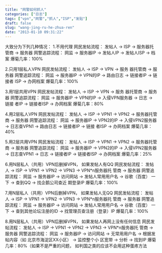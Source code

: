 ```yaml
---
title: "网警如何抓人"
categories: ["日志"]
tags: ["vpn","网警","抓人","ISP","发贴"]
draft: false
slug: "wang-jing-ru-he-zhua-ren"
date: "2013-01-10 09:31:22"
---
```


大致分为下列几种情况： 
1.不用代理 
网民发帖流程： 发帖人 → ISP → 服务器托管商 → 服务器 
网警追踪流程： 网监 → 服务器IP → 发帖人IP → 发帖人ISP → 档案 
爆菊几率：100%

2.只用1层私人VPN 
网民发帖流程： 发帖人 → ISP → VPN → 服务 器托管商 → 服务器 
网警追踪流程： 网监 → 服务器IP → VPN的IP → 路由日志 → 链接者IP → 链接者 ISP → 办网档案 
爆菊几率：100%

3.用1层共用VPN 
网民发帖流程： 发帖人 → ISP → VPN → 服务 器托管商 → 服务器 
网警追踪流程： 网监 → 服务器IP → VPN的IP → 入侵VPN服务器 → 日志 → 链接 者IP → 链接者ISP → 办网档案
爆菊几率：80%

4.用2层私人VPN 
网民发帖流程： 发帖人 → ISP → VPN1 → VPN2 → 服务器托管商 → 服务器 
网警追踪流程： 网监 → 服务器IP → VPN2的IP → 入侵VPN2服务器 → 日志查VPN1 → 路由日志 → 链接者IP → 链接 者ISP → 办网档案 
爆菊几率：40%

5.用2层共用VPN 
网民发帖流程： 发帖人 → ISP → VPN1 → VPN2 → 服务器托管商 → 服务器 
网警追踪流程： 网监 → 服务器IP → VPN2的IP → 入侵VPN2服务器 → 日志查VPN1 → 日志 → 链接者IP → 链接者ISP → 办网档案 
爆菊几率：25%

6.用N层私人（共用）VPN后删掉VPN， 如果发帖人有QQ 
网民发帖流程： 发帖人 → ISP → VPN1 → VPN2 → VPN3 → VPN*n服务器托 管商 → 服务器 
网警追踪流程： 网监 → 服务器IP → 访问网站 → 发帖人常用用户名 → 谷歌（百度） 一下 → 查到QQ → 找企鹅公司查近 期登录IP 
爆菊几率：100%

7.用N层私人（共用）VPN后删掉VPN， 如果发帖人无QQ 
网民发帖流程： 发帖人 → ISP → VPN1 → VPN2 → VPN3 → VPN*n服务器托 管商 → 服务器 
网警追踪流程： 网监 → 服务器IP → 访问网站 → 发帖人常用用户名 → 谷歌（百度） 一下 → 查到其他论坛注册的ID → 找管理员查注册（登录）IP 
爆菊几率：100%

8.用N层私人（共用）VPN后删掉VPN， 如果发帖人再网上没有任何信息 
网民发帖流程： 发帖人 → ISP → VPN1 → VPN2 → VPN3 → VPN*n服务器托 管商 → 服务器 
网警追踪流程： 网监 → 服务器IP → 访问网站 → 无常用用户名 → 根据发帖内容（如 北京市海淀区XX小区） → 监控整个小 区宽带 → 分析 → 找到IP 
爆菊几率：80%（如果不是严重的问题， 如判国之类的应该不会用这种蛋疼方法

